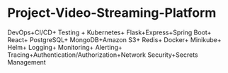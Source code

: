 # Project-Video-Streaming-Platform
DevOps+CI/CD+ Testing + Kubernetes+ Flask+Express+Spring Boot+ React+ PostgreSQL+ MongoDB+Amazon S3+ Redis+ Docker+ Minikube+ Helm+ Logging+ Monitoring+ Alerting+ Tracing+Authentication/Authorization+Network Security+Secrets Management
